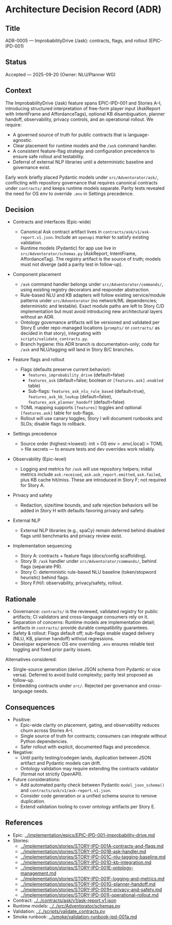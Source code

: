 # Architecture Decision Record (ADR)

## Title
ADR-0005 — ImprobabilityDrive (/ask): contracts, flags, and rollout (EPIC-IPD-001)

## Status
Accepted — 2025-09-20 (Owner: NLU/Planner WG)

## Context
The ImprobabilityDrive (/ask) feature spans EPIC-IPD-001 and Stories A–I, introducing structured interpretation of free-form player input (AskReport with IntentFrame and AffordanceTags), optional KB disambiguation, planner handoff, observability, privacy controls, and an operational rollout. We require:
- A governed source of truth for public contracts that is language-agnostic.
- Clear placement for runtime models and the `/ask` command handler.
- A consistent feature-flag strategy and configuration precedence to ensure safe rollout and testability.
- Deferral of external NLP libraries until a deterministic baseline and governance exist.

Early work briefly placed Pydantic models under `src/Adventorator/ask/`, conflicting with repository governance that requires canonical contracts under `contracts/` and keeps runtime models separate. Parity tests revealed the need for OS env to override `.env` in Settings precedence.

## Decision
- Contracts and interfaces (Epic-wide)
  - Canonical Ask contract artifact lives in `contracts/ask/v1/ask-report.v1.json`. Include an `openapi` marker to satisfy existing validation.
  - Runtime models (Pydantic) for app use live in `src/Adventorator/schemas.py` (AskReport, IntentFrame, AffordanceTag). The registry artifact is the source of truth; models must not diverge (add a parity test in follow-up).
- Component placement
  - `/ask` command handler belongs under `src/Adventorator/commands/`, using existing registry decorators and responder abstraction.
  - Rule-based NLU and KB adapters will follow existing service/module patterns under `src/Adventorator` (no network/ML dependencies; deterministic and testable). Exact module paths are left to Story C/D implementation but must avoid introducing new architectural layers without an ADR.
  - Ontology governance artifacts will be versioned and validated per Story E under repo-managed locations (`prompts/` or `contracts/` as decided in that story), integrating with `scripts/validate_contracts.py`.
  - Branch hygiene: this ADR branch is documentation-only; code for `/ask` and NLU/tagging will land in Story B/C branches.
- Feature flags and rollout
  - Flags (defaults preserve current behavior):
    - `features_improbability_drive` (default=false)
    - `features_ask` (default=false; boolean or `[features.ask].enabled` table)
    - Sub-flags: `features_ask_nlu_rule_based` (default=true), `features_ask_kb_lookup` (default=false), `features_ask_planner_handoff` (default=false)
  - TOML mapping supports `[features]` toggles and optional `[features.ask]` table for sub-flags.
  - Rollout will use canary toggles; Story I will document runbooks and SLOs; disable flags to rollback.
- Settings precedence
  - Source order (highest→lowest): init > OS env > .env(.local) > TOML > file secrets — to ensure tests and dev overrides work reliably.
- Observability (Epic-level)
  - Logging and metrics for `/ask` will use repository helpers; initial metrics include `ask.received`, `ask.ask_report.emitted`, `ask.failed`, plus KB cache hit/miss. These are introduced in Story F; not required for Story A.
- Privacy and safety
  - Redaction, size/time bounds, and safe rejection behaviors will be added in Story H with defaults favoring privacy and safety.
- External NLP
  - External NLP libraries (e.g., spaCy) remain deferred behind disabled flags until benchmarks and privacy review exist.
  
- Implementation sequencing
  - Story A: contracts + feature flags (docs/config scaffolding).
  - Story B: `/ask` handler under `src/Adventorator/commands/`, behind flags (separate PR).
  - Story C: deterministic rule-based NLU baseline (token/stopword heuristic) behind flags.
  - Story F/H/I: observability, privacy/safety, rollout.

## Rationale
- Governance: `contracts/` is the reviewed, validated registry for public artifacts; CI validators and cross-language consumers rely on it.
- Separation of concerns: Runtime models are implementation detail; artifacts in `contracts/` provide durable compatibility guarantees.
- Safety & rollout: Flags default off; sub-flags enable staged delivery (NLU, KB, planner handoff) without regressions.
- Developer experience: OS env overriding `.env` ensures reliable test toggling and fixed prior parity issues.

Alternatives considered:
- Single-source generation (derive JSON schema from Pydantic or vice versa). Deferred to avoid build complexity; parity test proposed as follow-up.
- Embedding contracts under `src/`. Rejected per governance and cross-language needs.

## Consequences
- Positive:
  - Epic-wide clarity on placement, gating, and observability reduces churn across Stories A–I.
  - Single source of truth for contracts; consumers can integrate without Python dependencies.
  - Safer rollout with explicit, documented flags and precedence.
- Negative:
  - Until parity testing/codegen lands, duplication between JSON artifact and Pydantic models can drift.
  - Ontology validation may require extending the contracts validator (format not strictly OpenAPI).
- Future considerations:
  - Add automated parity check between Pydantic `model_json_schema()` and `contracts/ask/v1/ask-report.v1.json`.
  - Consider code generation or a unified schema source to remove duplication.
  - Extend validation tooling to cover ontology artifacts per Story E.

## References
- Epic: [../implementation/epics/EPIC-IPD-001-improbability-drive.md](../implementation/epics/EPIC-IPD-001-improbability-drive.md)
- Stories:
  - [../implementation/stories/STORY-IPD-001A-contracts-and-flags.md](../implementation/stories/STORY-IPD-001A-contracts-and-flags.md)
  - [../implementation/stories/STORY-IPD-001B-ask-handler.md](../implementation/stories/STORY-IPD-001B-ask-handler.md)
  - [../implementation/stories/STORY-IPD-001C-nlu-tagging-baseline.md](../implementation/stories/STORY-IPD-001C-nlu-tagging-baseline.md)
  - [../implementation/stories/STORY-IPD-001D-kb-integration.md](../implementation/stories/STORY-IPD-001D-kb-integration.md)
  - [../implementation/stories/STORY-IPD-001E-ontology-management.md](../implementation/stories/STORY-IPD-001E-ontology-management.md)
  - [../implementation/stories/STORY-IPD-001F-logging-and-metrics.md](../implementation/stories/STORY-IPD-001F-logging-and-metrics.md)
  - [../implementation/stories/STORY-IPD-001G-planner-handoff.md](../implementation/stories/STORY-IPD-001G-planner-handoff.md)
  - [../implementation/stories/STORY-IPD-001H-privacy-and-safety.md](../implementation/stories/STORY-IPD-001H-privacy-and-safety.md)
  - [../implementation/stories/STORY-IPD-001I-operational-rollout.md](../implementation/stories/STORY-IPD-001I-operational-rollout.md)
- Contract: [../../contracts/ask/v1/ask-report.v1.json](../../contracts/ask/v1/ask-report.v1.json)
- Runtime models: [../../src/Adventorator/schemas.py](../../src/Adventorator/schemas.py)
- Validation: [../../scripts/validate_contracts.py](../../scripts/validate_contracts.py)
- Smoke runbook: [../smoke/validation-runbook-ipd-001a.md](../smoke/validation-runbook-ipd-001a.md)
